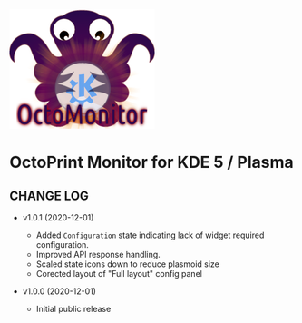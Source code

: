 ![OctoPrint-Monitor](img/logo.png)

# OctoPrint Monitor for KDE 5 / Plasma #

## CHANGE LOG ##

* v1.0.1 (2020-12-01)
   * Added `Configuration` state indicating lack of widget required configuration.
   * Improved API response handling.
   * Scaled state icons down to reduce plasmoid size
   * Corected layout of "Full layout" config panel

* v1.0.0 (2020-12-01)
   * Initial public release
